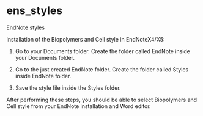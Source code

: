ens_styles
==========
EndNote styles

Installation of the Biopolymers and Cell style in EndNoteX4/X5:

1. Go to your Documents folder. Create the folder called EndNote inside your Documents folder.

2. Go to the just created EndNote folder. Create the folder called Styles inside EndNote folder.

3. Save the style file inside the Styles folder.

After performing these steps, you should be able to select Biopolymers and Cell style from your EndNote installation and Word editor.
